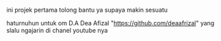 ini projek pertama
tolong bantu ya supaya makin sesuatu

haturnuhun untuk om D.A Dea Afizal "https://github.com/deaafrizal" yang slalu ngajarin di chanel youtube nya
